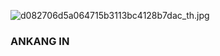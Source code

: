
![d082706d5a064715b3113bc4128b7dac_th.jpg](https://i.loli.net/2020/06/06/4muBTRO2psQ61SA.jpg)

### ANKANG IN

